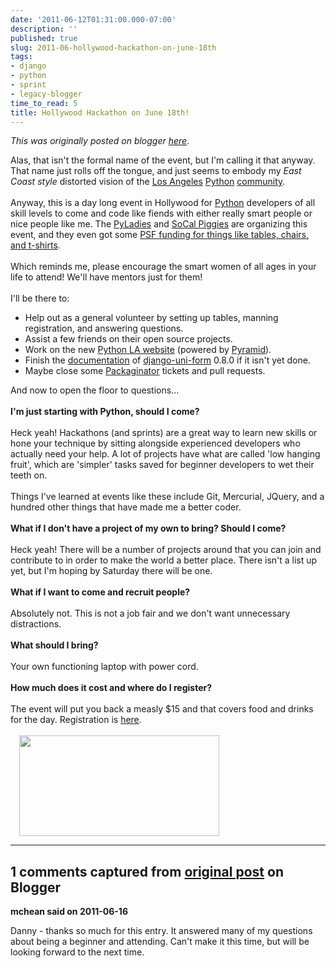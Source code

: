 ```yaml
---
date: '2011-06-12T01:31:00.000-07:00'
description: ''
published: true
slug: 2011-06-hollywood-hackathon-on-june-18th
tags:
- django
- python
- sprint
- legacy-blogger
time_to_read: 5
title: Hollywood Hackathon on June 18th!
---
```


*This was originally posted on blogger [here](https://pydanny.blogspot.com/2011/06/hollywood-hackathon-on-june-18th.html)*.

Alas, that isn't the formal name of the event, but I'm calling it that anyway. That name just rolls off the tongue, and just seems to embody my <i>East Coast style</i> distorted vision of the <a href="http://www.meetup.com/ladjango/">Los Angeles</a> <a href="http://pyladies.com/">Python</a> <a href="http://socal-piggies.org/scp">community</a>.<br /><br />Anyway, this is a day long event in Hollywood for <a href="http://python.org/">Python</a> developers of all skill levels to come and code like fiends with either really smart people or nice people like me. The <a href="http://pyladies.com/">PyLadies</a> and <a href="http://socal-piggies.org/">SoCal Piggies</a> are organizing this event, and they even got some <a href="http://pyladies.com/blog/thank-you-python-software-foundation/">PSF funding for things like tables, chairs, and t-shirts</a>.<br /><br />Which reminds me, please encourage the smart women of all ages in your life to attend! We'll have mentors just for them!<br /><br />I'll be there to:<br /><ul><li>Help out as a general volunteer by setting up tables, manning registration, and answering questions.</li><li>Assist a few friends on their open source projects.</li><li>Work on the new <a href="https://github.com/LAPython/pythonla">Python LA website</a>&nbsp;(powered by <a href="http://pylonsproject.org/projects/pyramid/about">Pyramid</a>).</li><li>Finish the <a href="http://readthedocs.org/docs/dango-uni-form/en/latest/">documentation</a> of <a href="https://github.com/pydanny/django-uni-form">django-uni-form</a> 0.8.0 if it isn't yet done.</li><li>Maybe close some <a href="https://github.com/cartwheelweb/packaginator">Packaginator</a> tickets and pull requests.</li></ul>And now to open the floor to questions...<br /><br /><b>I'm just starting with Python, should I come?</b><br /><br />Heck yeah!&nbsp;Hackathons (and sprints) are a great way to learn new skills or hone your technique by sitting alongside experienced developers who actually need your help.&nbsp;A lot of projects have what are called 'low hanging fruit', which are 'simpler' tasks saved for beginner developers to wet their teeth on.<br /><br />Things I've learned at events like these include Git, Mercurial, JQuery, and a hundred other things that have made me a better coder.<br /><br /><b>What if I don't have a project of my own to bring? Should I come?</b><br /><br />Heck yeah! There will be a number of projects around that you can join and contribute to in order to make the world a better place. There isn't a list up yet, but I'm hoping by Saturday there will be one.<br /><br /><b>What if I want to come and recruit people?</b><br /><br />Absolutely not. This is not a job fair and we don't want unnecessary distractions.<br /><br /><b>What should I bring?</b><br /><br />Your own functioning laptop with power cord.<br /><br /><b>How much does it cost and where do I register?</b><br /><br />The event will put you back a measly $15 and that covers food and drinks for the day. Registration is&nbsp;<a href="http://pyladies-hackathon.eventbrite.com/">here</a>.<br /><br /><a href="http://pyladies-hackathon.eventbrite.com/" style="margin-left: 1em; margin-right: 1em;"><img border="0" height="161" src="http://evbdn.eventbrite.com/s3-s3/eventlogos/14047389/1733429735-7.jpg" width="320" /></a>

---

## 1 comments captured from [original post](https://pydanny.blogspot.com/2011/06/hollywood-hackathon-on-june-18th.html) on Blogger

**mchean said on 2011-06-16**

Danny - thanks so much for this entry.  It answered many of my questions about being a beginner and attending.  Can't make it this time, but will be looking forward to the next time.

